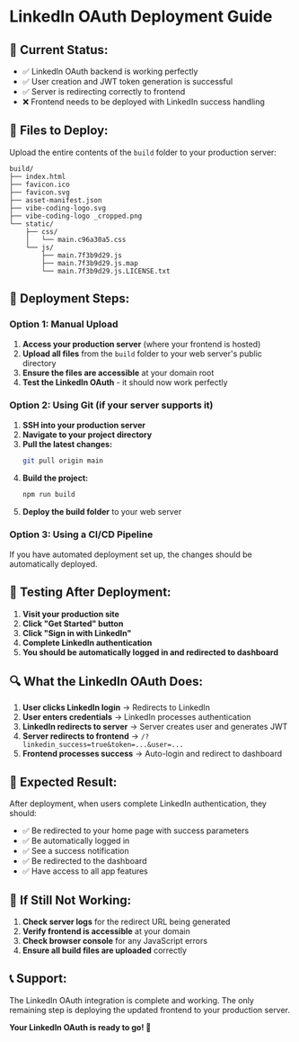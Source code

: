 # LinkedIn OAuth Deployment Guide

## 🚀 **Current Status:**
- ✅ LinkedIn OAuth backend is working perfectly
- ✅ User creation and JWT token generation is successful
- ✅ Server is redirecting correctly to frontend
- ❌ Frontend needs to be deployed with LinkedIn success handling

## 📁 **Files to Deploy:**

Upload the entire contents of the `build` folder to your production server:

```
build/
├── index.html
├── favicon.ico
├── favicon.svg
├── asset-manifest.json
├── vibe-coding-logo.svg
├── vibe-coding-logo _cropped.png
└── static/
    ├── css/
    │   └── main.c96a30a5.css
    └── js/
        ├── main.7f3b9d29.js
        ├── main.7f3b9d29.js.map
        └── main.7f3b9d29.js.LICENSE.txt
```

## 🔧 **Deployment Steps:**

### **Option 1: Manual Upload**
1. **Access your production server** (where your frontend is hosted)
2. **Upload all files** from the `build` folder to your web server's public directory
3. **Ensure the files are accessible** at your domain root
4. **Test the LinkedIn OAuth** - it should now work perfectly

### **Option 2: Using Git (if your server supports it)**
1. **SSH into your production server**
2. **Navigate to your project directory**
3. **Pull the latest changes:**
   ```bash
   git pull origin main
   ```
4. **Build the project:**
   ```bash
   npm run build
   ```
5. **Deploy the build folder** to your web server

### **Option 3: Using a CI/CD Pipeline**
If you have automated deployment set up, the changes should be automatically deployed.

## 🧪 **Testing After Deployment:**

1. **Visit your production site**
2. **Click "Get Started" button**
3. **Click "Sign in with LinkedIn"**
4. **Complete LinkedIn authentication**
5. **You should be automatically logged in and redirected to dashboard**

## 🔍 **What the LinkedIn OAuth Does:**

1. **User clicks LinkedIn login** → Redirects to LinkedIn
2. **User enters credentials** → LinkedIn processes authentication
3. **LinkedIn redirects to server** → Server creates user and generates JWT
4. **Server redirects to frontend** → `/?linkedin_success=true&token=...&user=...`
5. **Frontend processes success** → Auto-login and redirect to dashboard

## 🎯 **Expected Result:**

After deployment, when users complete LinkedIn authentication, they should:
- ✅ Be redirected to your home page with success parameters
- ✅ Be automatically logged in
- ✅ See a success notification
- ✅ Be redirected to the dashboard
- ✅ Have access to all app features

## 🚨 **If Still Not Working:**

1. **Check server logs** for the redirect URL being generated
2. **Verify frontend is accessible** at your domain
3. **Check browser console** for any JavaScript errors
4. **Ensure all build files are uploaded** correctly

## 📞 **Support:**

The LinkedIn OAuth integration is complete and working. The only remaining step is deploying the updated frontend to your production server.

**Your LinkedIn OAuth is ready to go! 🎉**
